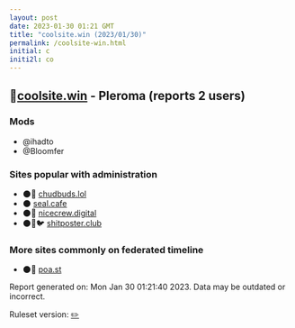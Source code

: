 ```yaml
---
layout: post
date: 2023-01-30 01:21 GMT
title: "coolsite.win (2023/01/30)"
permalink: /coolsite-win.html
initial: c
initi2l: co
---
```


## 🐘[coolsite.win](https://coolsite.win) - Pleroma (reports 2 users)

### Mods
 * @ihadto
 * @Bloomfer

### Sites popular with administration

* 🌑🧸 [chudbuds.lol](/chudbuds-lol.html)
* 🌑 [seal.cafe](/seal-cafe.html)
* 🌑🧸 [nicecrew.digital](/nicecrew-digital.html)
* 🌑🧸🐦 [shitposter.club](/shitposter-club.html)

### More sites commonly on federated timeline

* 🌑🧸 [poa.st](/poa-st.html)

Report generated on: Mon Jan 30 01:21:40 2023. Data may be outdated or incorrect.

Ruleset version: [✏️](/version-pencil)

